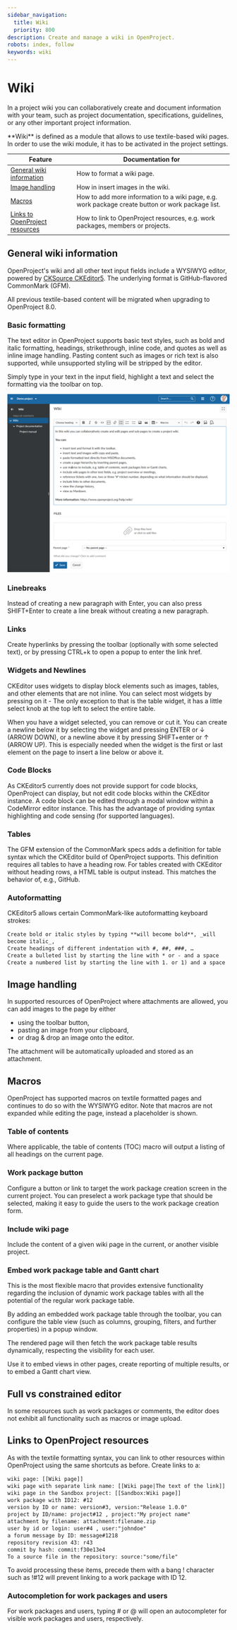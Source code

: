 ```yaml
---
sidebar_navigation:
  title: Wiki
  priority: 800
description: Create and manage a wiki in OpenProject.
robots: index, follow
keywords: wiki
---
```


# Wiki

In a project wiki you can collaboratively create and document information with your team, such as project documentation, specifications, guidelines, or any other important project information.

<div class="glossary">**Wiki** is defined as a module that allows to use textile-based wiki pages. In order to use the wiki module, it has to be activated in the project settings.</div>

| Feature                                                      | Documentation for                                            |
| ------------------------------------------------------------ | ------------------------------------------------------------ |
| [General wiki information](#general-wiki-information)        | How to format a wiki page.                                   |
| [Image handling](#image-handling)                            | How in insert images in the wiki.                            |
| [Macros](#macros)                                            | How to add more information to a wiki page, e.g. work package create button or work package list. |
| [Links to OpenProject resources](#links-to-openproject-resources) | How to link to OpenProject resources, e.g. work packages, members or projects. |

## General wiki information

OpenProject's wiki and all other text input fields include a WYSIWYG editor, powered by [CKSource CKEditor5](https://ckeditor.com/ckeditor-5/). The underlying format is GitHub-flavored CommonMark (GFM).

All previous textile-based content will be migrated when upgrading to OpenProject 8.0.

### Basic formatting

The text editor in OpenProject supports basic text styles, such as bold and italic formatting, headings, strikethrough, inline code, and quotes as well as inline image handling. Pasting content such as images or rich text is also supported, while unsupported styling will be stripped by the editor.

Simply type in your text in the input field, highlight a text and select the formatting via the toolbar on top.

![wiki](1568194001092.png)

### Linebreaks

Instead of creating a new paragraph with Enter, you can also press SHIFT+Enter to create a line break without creating a new paragraph.

### Links

Create hyperlinks by pressing the toolbar (optionally with some selected text), or by pressing CTRL+k to open a popup to enter the link href.

### Widgets and Newlines

CKEditor uses widgets to display block elements such as images, tables, and other elements that are not inline. You can select most widgets by pressing on it - The only exception to that is the table widget, it has a little select knob at the top left to select the entire table.

When you have a widget selected, you can remove or cut it. You can create a newline below it by selecting the widget and pressing ENTER or ↓ (ARROW DOWN), or a newline above it by pressing SHIFT+enter or ↑ (ARROW UP). This is especially needed when the widget is the first or last element on the page to insert a line below or above it.

### Code Blocks

As CKEditor5 currently does not provide support for code blocks, OpenProject can display, but not edit code blocks within the CKEditor instance. A code block can be edited through a modal window within a CodeMirror editor instance. This has the advantage of providing syntax highlighting and code sensing (for supported languages).

### Tables

The GFM extension of the CommonMark specs adds a definition for table syntax which the CKEditor build of OpenProject supports. This definition requires all tables to have a heading row. For tables created with CKEditor without heading rows, a HTML table is output instead. This matches the behavior of, e.g., GitHub.

### Autoformatting

CKEditor5 allows certain CommonMark-like autoformatting keyboard strokes:

    Create bold or italic styles by typing **will become bold**, _will become italic_,
    Create headings of different indentation with #, ##, ###, …
    Create a bulleted list by starting the line with * or - and a space
    Create a numbered list by starting the line with 1. or 1) and a space

## Image handling

In supported resources of OpenProject where attachments are allowed, you can add images to the page by either

- using the toolbar button,
- pasting an image from your clipboard,
- or drag & drop an image onto the editor.

The attachment will be automatically uploaded and stored as an attachment.

## Macros

OpenProject has supported macros on textile formatted pages and continues to do so with the WYSIWYG editor. Note that macros are not expanded while editing the page, instead a placeholder is shown.

### Table of contents

Where applicable, the table of contents (TOC) macro will output a listing of all headings on the current page.

###  Work package button

Configure a button or link to target the work package creation screen in the current project. You can preselect a work package type that should be selected, making it easy to guide the users to the work package creation form.

### Include wiki page

Include the content of a given wiki page in the current, or another visible project.

### Embed work package table and Gantt chart

This is the most flexible macro that provides extensive functionality regarding the inclusion of dynamic work package tables with all the potential of the regular work package table.

By adding an embedded work package table through the toolbar, you can configure the table view (such as columns, grouping, filters, and further properties) in a popup window.

The rendered page will then fetch the work package table results dynamically, respecting the visibility for each user.

Use it to embed views in other pages, create reporting of multiple results, or to embed a Gantt chart view.

## Full vs constrained editor

In some resources such as work packages or comments, the editor does not exhibit all functionality such as macros or image upload.

## Links to OpenProject resources

As with the textile formatting syntax, you can link to other resources within OpenProject using the same shortcuts as before. Create links to a:

    wiki page: [[Wiki page]]
    wiki page with separate link name: [[Wiki page|The text of the link]]
    wiki page in the Sandbox project: [[Sandbox:Wiki page]]
    work package with ID12: #12
    version by ID or name: version#3, version:"Release 1.0.0"
    project by ID/name: project#12 , project:"My project name"
    attachment by filename: attachment:filename.zip
    user by id or login: user#4 , user:"johndoe"
    a forum message by ID: message#1218
    repository revision 43: r43
    commit by hash: commit:f30e13e4
    To a source file in the repository: source:"some/file"

To avoid processing these items, precede them with a bang ! character such as !#12 will prevent linking to a work package with ID 12.

### Autocompletion for work packages and users

For work packages and users, typing # or @ will open an autocompleter for visible work packages and users, respectively.
